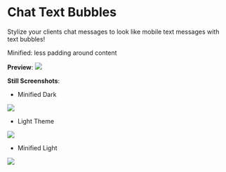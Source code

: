 # Chat Text Bubbles

Stylize your clients chat messages to look like mobile text messages with text bubbles!
 
 Minified: less padding around content
 

**Preview**:
![](https://i.imgur.com/LZW9JAv.gif)

**Still Screenshots**:
* Minified Dark

![](https://i.imgur.com/Bc7Zecd.png)
* Light Theme

![](https://i.imgur.com/lNVyxWV.png)
* Minified Light

![](https://i.imgur.com/RLGU1aW.png)
